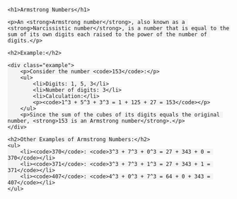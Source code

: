 <!DOCTYPE html>
<html lang="en">
<head>
    <meta charset="UTF-8">
    <meta name="viewport" content="width=device-width, initial-scale=1.0">
    <meta http-equiv="X-UA-Compatible" content="IE=edge">
    <title>Armstrong Numbers</title>
    <style>
        body {
            font-family: Arial, sans-serif;
            margin: 20px;
        }
        h1 {
            color: #2c3e50;
        }
        p {
            font-size: 18px;
            line-height: 1.6;
        }
        code {
            background-color: #f4f4f4;
            padding: 2px 4px;
            border-radius: 4px;
        }
        .example {
            background-color: #ecf0f1;
            padding: 10px;
            border-left: 4px solid #3498db;
        }
    </style>
</head>
<body>

    <h1>Armstrong Numbers</h1>

    <p>An <strong>Armstrong number</strong>, also known as a <strong>Narcissistic number</strong>, is a number that is equal to the sum of its own digits each raised to the power of the number of digits.</p>

    <h2>Example:</h2>

    <div class="example">
        <p>Consider the number <code>153</code>:</p>
        <ul>
            <li>Digits: 1, 5, 3</li>
            <li>Number of digits: 3</li>
            <li>Calculation:</li>
            <p><code>1^3 + 5^3 + 3^3 = 1 + 125 + 27 = 153</code></p>
        </ul>
        <p>Since the sum of the cubes of its digits equals the original number, <strong>153 is an Armstrong number</strong>.</p>
    </div>

    <h2>Other Examples of Armstrong Numbers:</h2>
    <ul>
        <li><code>370</code>: <code>3^3 + 7^3 + 0^3 = 27 + 343 + 0 = 370</code></li>
        <li><code>371</code>: <code>3^3 + 7^3 + 1^3 = 27 + 343 + 1 = 371</code></li>
        <li><code>407</code>: <code>4^3 + 0^3 + 7^3 = 64 + 0 + 343 = 407</code></li>
    </ul>

</body>
</html>

